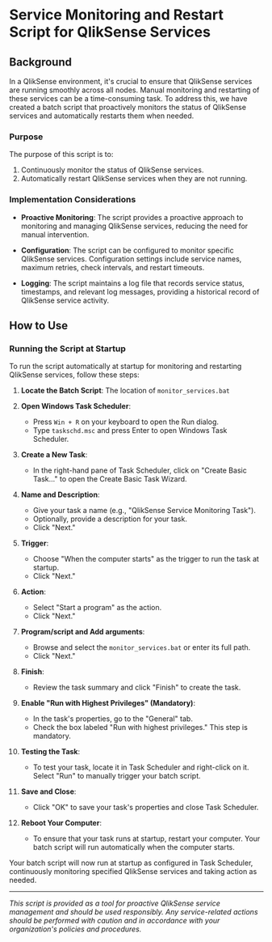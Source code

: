 # Service Monitoring and Restart Script for QlikSense Services

## Background

In a QlikSense environment, it's crucial to ensure that QlikSense services are running smoothly across all nodes. Manual monitoring and restarting of these services can be a time-consuming task. To address this, we have created a batch script that proactively monitors the status of QlikSense services and automatically restarts them when needed.

### Purpose

The purpose of this script is to:

1. Continuously monitor the status of QlikSense services.
2. Automatically restart QlikSense services when they are not running.

### Implementation Considerations

- **Proactive Monitoring**: The script provides a proactive approach to monitoring and managing QlikSense services, reducing the need for manual intervention.

- **Configuration**: The script can be configured to monitor specific QlikSense services. Configuration settings include service names, maximum retries, check intervals, and restart timeouts.

- **Logging**: The script maintains a log file that records service status, timestamps, and relevant log messages, providing a historical record of QlikSense service activity.

## How to Use

### Running the Script at Startup

To run the script automatically at startup for monitoring and restarting QlikSense services, follow these steps:

1. **Locate the Batch Script**: The location of `monitor_services.bat`

2. **Open Windows Task Scheduler**:
   - Press `Win + R` on your keyboard to open the Run dialog.
   - Type `taskschd.msc` and press Enter to open Windows Task Scheduler.

3. **Create a New Task**:
   - In the right-hand pane of Task Scheduler, click on "Create Basic Task..." to open the Create Basic Task Wizard.

4. **Name and Description**:
   - Give your task a name (e.g., "QlikSense Service Monitoring Task").
   - Optionally, provide a description for your task.
   - Click "Next."

5. **Trigger**:
   - Choose "When the computer starts" as the trigger to run the task at startup.
   - Click "Next."

6. **Action**:
   - Select "Start a program" as the action.
   - Click "Next."

7. **Program/script and Add arguments**:
   - Browse and select the `monitor_services.bat` or enter its full path.
   - Click "Next."

8. **Finish**:
   - Review the task summary and click "Finish" to create the task.

9. **Enable "Run with Highest Privileges" (Mandatory)**:
    - In the task's properties, go to the "General" tab.
    - Check the box labeled "Run with highest privileges." This step is mandatory.

10. **Testing the Task**:
    - To test your task, locate it in Task Scheduler and right-click on it. Select "Run" to manually trigger your batch script.

11. **Save and Close**:
    - Click "OK" to save your task's properties and close Task Scheduler.

12. **Reboot Your Computer**:
    - To ensure that your task runs at startup, restart your computer. Your batch script will run automatically when the computer starts.

Your batch script will now run at startup as configured in Task Scheduler, continuously monitoring specified QlikSense services and taking action as needed.

---

*This script is provided as a tool for proactive QlikSense service management and should be used responsibly. Any service-related actions should be performed with caution and in accordance with your organization's policies and procedures.*
